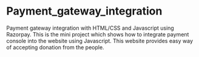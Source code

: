 # Payment_gateway_integration
Payment gateway integration with HTML/CSS and Javascript using Razorpay. This is the mini project which shows how to integrate payment console into the website using Javascript. This website provides easy way of accepting donation from the people.
